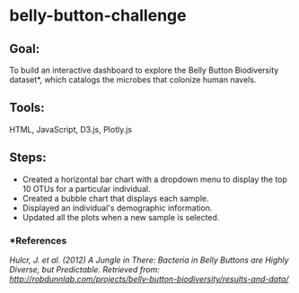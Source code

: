 # belly-button-challenge
## **Goal**: 
To build an interactive dashboard to explore the Belly Button Biodiversity dataset*, which catalogs the microbes that colonize human navels.
## **Tools**:
HTML, JavaScript, D3.js, Plotly.js
## **Steps**:
- Created a horizontal bar chart with a dropdown menu to display the top 10 OTUs for a particular individual.
- Created a bubble chart that displays each sample.
- Displayed an individual's demographic information.
- Updated all the plots when a new sample is selected. 
### *References
*Hulcr, J. et al. (2012) A Jungle in There: Bacteria in Belly Buttons are Highly Diverse, but Predictable. Retrieved from: http://robdunnlab.com/projects/belly-button-biodiversity/results-and-data/*
